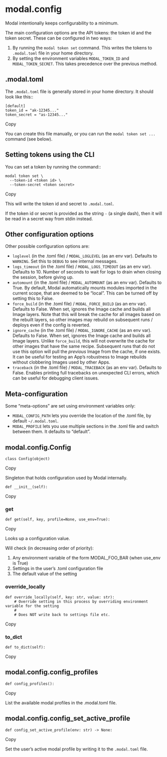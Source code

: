 # modal.config

Modal intentionally keeps configurability to a minimum.

The main configuration options are the API tokens: the token id and the token
secret. These can be configured in two ways:

  1. By running the `modal token set` command. This writes the tokens to `.modal.toml` file in your home directory.
  2. By setting the environment variables `MODAL_TOKEN_ID` and `MODAL_TOKEN_SECRET`. This takes precedence over the previous method.

## .modal.toml

The `.modal.toml` file is generally stored in your home directory. It should
look like this::

    
    
    [default]
    token_id = "ak-12345..."
    token_secret = "as-12345..."

Copy

You can create this file manually, or you can run the `modal token set ...`
command (see below).

## Setting tokens using the CLI

You can set a token by running the command::

    
    
    modal token set \
      --token-id <token id> \
      --token-secret <token secret>

Copy

This will write the token id and secret to `.modal.toml`.

If the token id or secret is provided as the string `-` (a single dash), then
it will be read in a secret way from stdin instead.

## Other configuration options

Other possible configuration options are:

  * `loglevel` (in the .toml file) / `MODAL_LOGLEVEL` (as an env var). Defaults to `WARNING`. Set this to `DEBUG` to see internal messages.
  * `logs_timeout` (in the .toml file) / `MODAL_LOGS_TIMEOUT` (as an env var). Defaults to 10. Number of seconds to wait for logs to drain when closing the session, before giving up.
  * `automount` (in the .toml file) / `MODAL_AUTOMOUNT` (as an env var). Defaults to True. By default, Modal automatically mounts modules imported in the current scope, that are deemed to be “local”. This can be turned off by setting this to False.
  * `force_build` (in the .toml file) / `MODAL_FORCE_BUILD` (as an env var). Defaults to False. When set, ignores the Image cache and builds all Image layers. Note that this will break the cache for all images based on the rebuilt layers, so other images may rebuild on subsequent runs / deploys even if the config is reverted.
  * `ignore_cache` (in the .toml file) / `MODAL_IGNORE_CACHE` (as an env var). Defaults to False. When set, ignores the Image cache and builds all Image layers. Unlike `force_build`, this will not overwrite the cache for other images that have the same recipe. Subsequent runs that do not use this option will pull the _previous_ Image from the cache, if one exists. It can be useful for testing an App’s robustness to Image rebuilds without clobbering Images used by other Apps.
  * `traceback` (in the .toml file) / `MODAL_TRACEBACK` (as an env var). Defaults to False. Enables printing full tracebacks on unexpected CLI errors, which can be useful for debugging client issues.

## Meta-configuration

Some “meta-options” are set using environment variables only:

  * `MODAL_CONFIG_PATH` lets you override the location of the .toml file, by default `~/.modal.toml`.
  * `MODAL_PROFILE` lets you use multiple sections in the .toml file and switch between them. It defaults to “default”.

## modal.config.Config

    
    
    class Config(object)

Copy

Singleton that holds configuration used by Modal internally.

    
    
    def __init__(self):

Copy

### get

    
    
    def get(self, key, profile=None, use_env=True):

Copy

Looks up a configuration value.

Will check (in decreasing order of priority):

  1. Any environment variable of the form MODAL_FOO_BAR (when use_env is True)
  2. Settings in the user’s .toml configuration file
  3. The default value of the setting

### override_locally

    
    
    def override_locally(self, key: str, value: str):
        # Override setting in this process by overriding environment variable for the setting
        #
        # Does NOT write back to settings file etc.

Copy

### to_dict

    
    
    def to_dict(self):

Copy

## modal.config.config_profiles

    
    
    def config_profiles():

Copy

List the available modal profiles in the .modal.toml file.

## modal.config.config_set_active_profile

    
    
    def config_set_active_profile(env: str) -> None:

Copy

Set the user’s active modal profile by writing it to the `.modal.toml` file.

